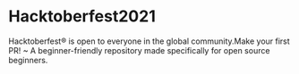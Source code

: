 # Hacktoberfest2021
Hacktoberfest® is open to everyone in the global community.Make your first PR! ~ A beginner-friendly repository made specifically for open source beginners.
